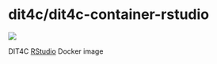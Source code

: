 # dit4c/dit4c-container-rstudio

[![](https://badge.imagelayers.io/dit4c/dit4c-container-rstudio:latest.svg)](https://imagelayers.io/?images=dit4c/dit4c-container-rstudio:latest)

DIT4C [RStudio](https://www.rstudio.com/) Docker image
